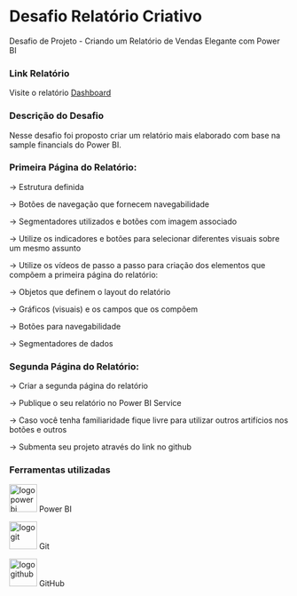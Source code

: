 # Desafio Relatório Criativo
Desafio de Projeto -  Criando um Relatório de Vendas Elegante com Power BI

### Link Relatório

Visite o relatório [Dashboard](https://app.powerbi.com/links/QQaIuR9cC-?ctid=6c60811c-739e-4044-a1d3-8c56a8a50c87&pbi_source=linkShare)

### Descrição do Desafio

Nesse desafio foi proposto criar um relatório mais elaborado com base na sample financials do Power BI. 

### Primeira Página do Relatório:

-> Estrutura definida 

-> Botões de navegação que fornecem navegabilidade 

-> Segmentadores utilizados e botões com imagem associado 

-> Utilize os indicadores e botões para selecionar diferentes visuais sobre um mesmo assunto 

 

-> Utilize os vídeos de passo a passo para criação dos elementos que compõem a primeira página do relatório: 

-> Objetos que definem o layout do relatório 

-> Gráficos (visuais) e os campos que os compõem 

-> Botões para navegabilidade 

-> Segmentadores de dados 


### Segunda Página do Relatório: 

-> Criar a segunda página do relatório 

-> Publique o seu relatório no Power BI Service 

-> Caso você tenha familiaridade fique livre para utilizar outros artifícios nos botões e outros 

-> Submenta seu projeto através do link no github 


### Ferramentas utilizadas

 <img src="https://th.bing.com/th/id/OIP.Y2cMLBWXZ3YA0cAP4NwOGgHaHa?pid=ImgDet&rs=1" alt="logo power bi" width="50" height="50"> Power BI

 <img src="https://wallpapercave.com/wp/wp3082278.jpg" alt="logo git" width="50" height="50"> Git

 <img src="https://th.bing.com/th/id/OIP.FZGVRUnLT0WHCUnE3lPNrwAAAA?pid=ImgDet&rs=1" alt="logo github" width="50" height="50"> GitHub

 

